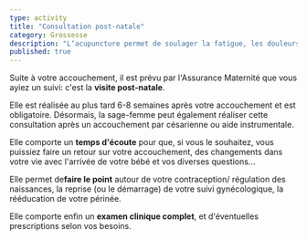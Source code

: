 ```yaml
---
type: activity
title: "Consultation post-natale"
category: Grossesse
description: "L‘acupuncture permet de soulager la fatigue, les douleurs, les troubles digestifs les troubles circulatoires et l'insomnie au cours de la grossesse."
published: true
---
```



Suite à votre accouchement, il est prévu par l'Assurance Maternité que vous ayiez un suivi: c'est la **visite post-natale**.

Elle est réalisée au plus tard 6-8 semaines après votre accouchement et est obligatoire. Désormais, la sage-femme peut également réaliser cette consultation  après un accouchement par césarienne ou aide instrumentale.

Elle comporte un **temps d'écoute** pour que, si vous le souhaitez, vous puissiez faire un retour sur votre accouchement, des changements dans votre vie avec l'arrivée de votre bébé et vos diverses questions...

Elle permet de**faire le point** autour de votre contraception/ régulation des naissances, la reprise (ou le démarrage) de votre suivi gynécologique, la rééducation de votre périnée.

Elle comporte enfin un **examen clinique complet**, et d'éventuelles prescriptions selon vos besoins.